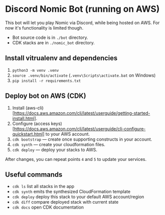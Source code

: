 # Discord Nomic Bot (running on AWS)
This bot will let you play Nomic via Discord, while being hosted on AWS.
For now it's functionality is limited though.

- Bot source code is in `./bot` directory.
- CDK stacks are in `./nomic_bot` directory.

## Install vitrualenv and dependencies
1. `python3 -m venv .venv`
2. `source .venv/bin/activate` (`.venv\Scripts\activate.bat` on Windows)
3. `pip install -r requirements.txt`

## Deploy bot on AWS (CDK)

1. Install (aws-cli)[https://docs.aws.amazon.com/cli/latest/userguide/getting-started-install.html]. 
2. Configure (access keys)[https://docs.aws.amazon.com/cli/latest/userguide/cli-configure-quickstart.html] to your AWS account.
3. `cdk bootstrap` — create once supporting constructs in your account.
4. `cdk synth` — create your cloudformation files.
5. `cdk deploy` — deploy your stacks to AWS.

After changes, you can repeat points `4` and `5` to update your services.

## Useful commands

 * `cdk ls`          list all stacks in the app
 * `cdk synth`       emits the synthesized CloudFormation template
 * `cdk deploy`      deploy this stack to your default AWS account/region
 * `cdk diff`        compare deployed stack with current state
 * `cdk docs`        open CDK documentation
